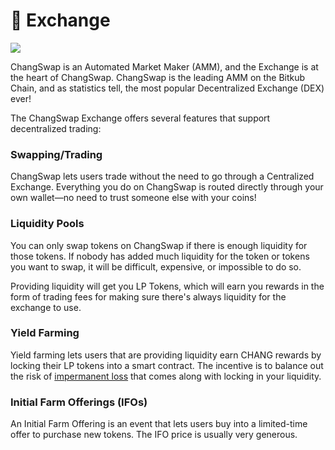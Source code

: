 # 🔄 Exchange

![](../../.gitbook/assets/docs-masthead-19-.png)

ChangSwap is an Automated Market Maker (AMM), and the Exchange is at the heart of ChangSwap. ChangSwap is the leading AMM on the Bitkub Chain, and as statistics tell, the most popular Decentralized Exchange (DEX) ever!

The ChangSwap Exchange offers several features that support decentralized trading:

### Swapping/Trading

ChangSwap lets users trade without the need to go through a Centralized Exchange. Everything you do on ChangSwap is routed directly through your own wallet—no need to trust someone else with your coins!

### Liquidity Pools

You can only swap tokens on ChangSwap if there is enough liquidity for those tokens. If nobody has added much liquidity for the token or tokens you want to swap, it will be difficult, expensive, or impossible to do so.

Providing liquidity will get you LP Tokens, which will earn you rewards in the form of trading fees for making sure there's always liquidity for the exchange to use.

### Yield Farming

Yield farming lets users that are providing liquidity earn CHANG rewards by locking their LP tokens into a smart contract. The incentive is to balance out the risk of [impermanent loss](https://academy.binance.com/en/articles/impermanent-loss-explained) that comes along with locking in your liquidity.

### Initial Farm Offerings (IFOs)

An Initial Farm Offering is an event that lets users buy into a limited-time offer to purchase new tokens. The IFO price is usually very generous.
